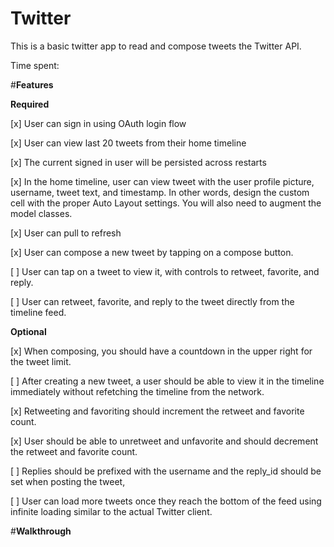 <b>Twitter</b>
=================

This is a basic twitter app to read and compose tweets the Twitter API.

Time spent: <Number of hours spent>

#<b>Features</b>

<b>Required</b>

[x] User can sign in using OAuth login flow

[x] User can view last 20 tweets from their home timeline

[x] The current signed in user will be persisted across restarts

[x] In the home timeline, user can view tweet with the user profile picture, username, tweet text, and timestamp. In other words, design the custom cell with the proper Auto Layout settings. You will also need to augment the model classes.

[x] User can pull to refresh

[x] User can compose a new tweet by tapping on a compose button.

[ ] User can tap on a tweet to view it, with controls to retweet, favorite, and reply.

[ ] User can retweet, favorite, and reply to the tweet directly from the timeline feed.

<b>Optional </b>

[x] When composing, you should have a countdown in the upper right for the tweet limit.

[ ] After creating a new tweet, a user should be able to view it in the timeline immediately without refetching the timeline from the network.

[x] Retweeting and favoriting should increment the retweet and favorite count.

[x] User should be able to unretweet and unfavorite and should decrement the retweet and favorite count.

[ ] Replies should be prefixed with the username and the reply_id should be set when posting the tweet,

[ ] User can load more tweets once they reach the bottom of the feed using infinite loading similar to the actual Twitter client.

#<b>Walkthrough</b>
